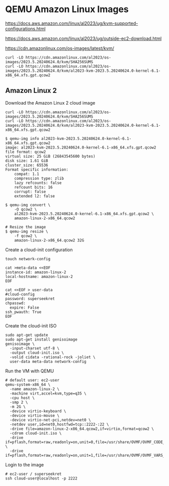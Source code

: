 # QEMU Amazon Linux Images

https://docs.aws.amazon.com/linux/al2023/ug/kvm-supported-configurations.html

https://docs.aws.amazon.com/linux/al2023/ug/outside-ec2-download.html

https://cdn.amazonlinux.com/os-images/latest/kvm/

```
curl -LO https://cdn.amazonlinux.com/al2023/os-images/2023.5.20240624.0/kvm/SHA256SUMS
curl -LO https://cdn.amazonlinux.com/al2023/os-images/2023.5.20240624.0/kvm/al2023-kvm-2023.5.20240624.0-kernel-6.1-x86_64.xfs.gpt.qcow2
```

## Amazon Linux 2

Download the Amazon Linux 2 cloud image

```
curl -LO https://cdn.amazonlinux.com/al2023/os-images/2023.5.20240624.0/kvm/SHA256SUMS
curl -LO https://cdn.amazonlinux.com/al2023/os-images/2023.5.20240624.0/kvm/al2023-kvm-2023.5.20240624.0-kernel-6.1-x86_64.xfs.gpt.qcow2

$ qemu-img info al2023-kvm-2023.5.20240624.0-kernel-6.1-x86_64.xfs.gpt.qcow2 
image: al2023-kvm-2023.5.20240624.0-kernel-6.1-x86_64.xfs.gpt.qcow2
file format: qcow2
virtual size: 25 GiB (26843545600 bytes)
disk size: 1.61 GiB
cluster_size: 65536
Format specific information:
    compat: 1.1
    compression type: zlib
    lazy refcounts: false
    refcount bits: 16
    corrupt: false
    extended l2: false

$ qemu-img convert \
    -O qcow2 \
    al2023-kvm-2023.5.20240624.0-kernel-6.1-x86_64.xfs.gpt.qcow2 \
    amazon-linux-2-x86_64.qcow2

# Resize the image
$ qemu-img resize \
    -f qcow2 \
    amazon-linux-2-x86_64.qcow2 32G
```

Create a cloud-init configuration

```
touch network-config

cat >meta-data <<EOF
instance-id: amazon-linux-2
local-hostname: amazon-linux-2
EOF

cat <<EOF > user-data
#cloud-config
password: superseekret
chpasswd:
  expire: False
ssh_pwauth: True
EOF
```

Create the cloud-init ISO

```
sudo apt-get update
sudo apt-get install genisoimage
genisoimage \
  -input-charset utf-8 \
  -output cloud-init.iso \
  -volid cidata -rational-rock -joliet \
  user-data meta-data network-config
```

Run the VM with QEMU

```
# default user: ec2-user
qemu-system-x86_64 \
  -name amazon-linux-2 \
  -machine virt,accel=kvm,type=q35 \
  -cpu host \
  -smp 2 \
  -m 2G \
  -device virtio-keyboard \
  -device virtio-mouse \
  -device virtio-net-pci,netdev=net0 \
  -netdev user,id=net0,hostfwd=tcp::2222-:22 \
  -drive file=amazon-linux-2-x86_64.qcow2,if=virtio,format=qcow2 \
  -cdrom cloud-init.iso \
  -drive if=pflash,format=raw,readonly=on,unit=0,file=/usr/share/OVMF/OVMF_CODE_4M.fd \
  -drive if=pflash,format=raw,readonly=on,unit=1,file=/usr/share/OVMF/OVMF_VARS_4M.fd
```

Login to the image

```
# ec2-user / superseekret
ssh cloud-user@localhost -p 2222
```
